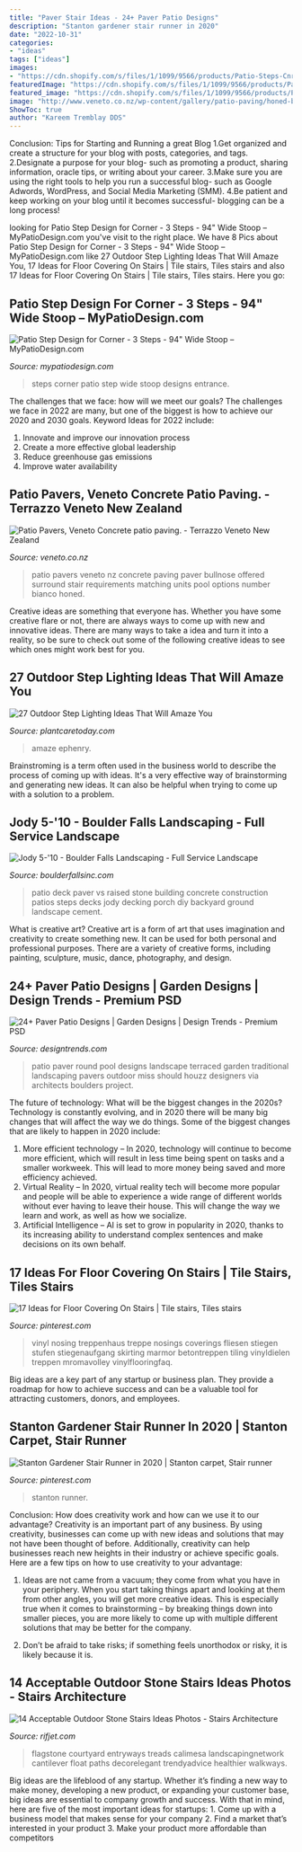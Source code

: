 ```yaml
---
title: "Paver Stair Ideas - 24+ Paver Patio Designs"
description: "Stanton gardener stair runner in 2020"
date: "2022-10-31"
categories:
- "ideas"
tags: ["ideas"]
images:
- "https://cdn.shopify.com/s/files/1/1099/9566/products/Patio-Steps-Cnr-Sq3-94-MPD_grande.gif?v=1451313435"
featuredImage: "https://cdn.shopify.com/s/files/1/1099/9566/products/Patio-Steps-Cnr-Sq3-94-MPD_grande.gif?v=1451313435"
featured_image: "https://cdn.shopify.com/s/files/1/1099/9566/products/Patio-Steps-Cnr-Sq3-94-MPD_grande.gif?v=1451313435"
image: "http://www.veneto.co.nz/wp-content/gallery/patio-paving/honed-bianco-patio-paving-1.jpg"
ShowToc: true
author: "Kareem Tremblay DDS"
---
```



Conclusion: Tips for Starting and Running a great Blog
1.Get organized and create a structure for your blog with posts, categories, and tags.
2.Designate a purpose for your blog- such as promoting a product, sharing information, oracle tips, or writing about your career. 
3.Make sure you are using the right tools to help you run a successful blog- such as Google Adwords, WordPress, and Social Media Marketing (SMM). 
4.Be patient and keep working on your blog until it becomes successful- blogging can be a long process!

	

		
looking for Patio Step Design for Corner - 3 Steps - 94&quot; Wide Stoop – MyPatioDesign.com you've visit to the right place. We have 8 Pics about Patio Step Design for Corner - 3 Steps - 94&quot; Wide Stoop – MyPatioDesign.com like 27 Outdoor Step Lighting Ideas That Will Amaze You, 17 Ideas for Floor Covering On Stairs | Tile stairs, Tiles stairs and also 17 Ideas for Floor Covering On Stairs | Tile stairs, Tiles stairs. Here you go:
		
    
## Patio Step Design For Corner - 3 Steps - 94&quot; Wide Stoop – MyPatioDesign.com

<img loading=lazy src="https://cdn.shopify.com/s/files/1/1099/9566/products/Patio-Steps-Cnr-Sq3-94-MPD_grande.gif?v=1451313435" onerror="this.onerror=null;this.src='https://tse2.mm.bing.net/th?id=OIP.oX8g2cyss6tsTqAPfVa2zwHaEL&amp;pid=15.1';" alt="Patio Step Design for Corner - 3 Steps - 94&quot; Wide Stoop – MyPatioDesign.com">

_Source: mypatiodesign.com_

>steps corner patio step wide stoop designs entrance. 

	

The challenges that we face: how will we meet our goals?
The challenges we face in 2022 are many, but one of the biggest is how to achieve our 2020 and 2030 goals. Keyword Ideas for 2022 include: 
1. Innovate and improve our innovation process 
2. Create a more effective global leadership 
3. Reduce greenhouse gas emissions 
4. Improve water availability 

    
## Patio Pavers, Veneto Concrete Patio Paving. - Terrazzo Veneto New Zealand

<img loading=lazy src="http://www.veneto.co.nz/wp-content/gallery/patio-paving/honed-bianco-patio-paving-1.jpg" onerror="this.onerror=null;this.src='https://tse1.mm.bing.net/th?id=OIP.YCfNis4PGQ_wn8Sejq3iYwHaFj&amp;pid=15.1';" alt="Patio Pavers, Veneto Concrete patio paving. - Terrazzo Veneto New Zealand">

_Source: veneto.co.nz_

>patio pavers veneto nz concrete paving paver bullnose offered surround stair requirements matching units pool options number bianco honed. 

	

Creative ideas are something that everyone has. Whether you have some creative flare or not, there are always ways to come up with new and innovative ideas. There are many ways to take a idea and turn it into a reality, so be sure to check out some of the following creative ideas to see which ones might work best for you.

    
## 27 Outdoor Step Lighting Ideas That Will Amaze You

<img loading=lazy src="https://plantcaretoday.com/wp-content/uploads/ee6c23f00cfc64aa9a901d3244e1d12a.jpg" onerror="this.onerror=null;this.src='https://tse3.mm.bing.net/th?id=OIP.xCUieUOGjjaBJytVMjOJNgHaGk&amp;pid=15.1';" alt="27 Outdoor Step Lighting Ideas That Will Amaze You">

_Source: plantcaretoday.com_

>amaze ephenry. 

	

Brainstroming is a term often used in the business world to describe the process of coming up with ideas. It's a very effective way of brainstorming and generating new ideas. It can also be helpful when trying to come up with a solution to a problem.

    
## Jody 5-&#039;10 - Boulder Falls Landscaping - Full Service Landscape

<img loading=lazy src="http://boulderfallsinc.com/wp-content/uploads/2010/05/20100513_526.jpg" onerror="this.onerror=null;this.src='https://tse1.mm.bing.net/th?id=OIP.ymiQMmLqLGqKvANEwSL3WQHaFj&amp;pid=15.1';" alt="Jody 5-&#039;10 - Boulder Falls Landscaping - Full Service Landscape">

_Source: boulderfallsinc.com_

>patio deck paver vs raised stone building concrete construction patios steps decks jody decking porch diy backyard ground landscape cement. 

	

What is creative art?
Creative art is a form of art that uses imagination and creativity to create something new. It can be used for both personal and professional purposes. There are a variety of creative forms, including painting, sculpture, music, dance, photography, and design.

    
## 24+ Paver Patio Designs | Garden Designs | Design Trends - Premium PSD

<img loading=lazy src="https://images.designtrends.com/wp-content/uploads/2016/03/05105409/Cricular-Paver-Patio-Design.jpg" onerror="this.onerror=null;this.src='https://tse3.mm.bing.net/th?id=OIP.07egyWN-HMfXuhvTBIWAnAHaE7&amp;pid=15.1';" alt="24+ Paver Patio Designs | Garden Designs | Design Trends - Premium PSD">

_Source: designtrends.com_

>patio paver round pool designs landscape terraced garden traditional landscaping pavers outdoor miss should houzz designers via architects boulders project. 

	

The future of technology: What will be the biggest changes in the 2020s?
Technology is constantly evolving, and in 2020 there will be many big changes that will affect the way we do things. Some of the biggest changes that are likely to happen in 2020 include: 
1. More efficient technology – In 2020, technology will continue to become more efficient, which will result in less time being spent on tasks and a smaller workweek. This will lead to more money being saved and more efficiency achieved. 
2. Virtual Reality – In 2020, virtual reality tech will become more popular and people will be able to experience a wide range of different worlds without ever having to leave their house. This will change the way we learn and work, as well as how we socialize. 
3. Artificial Intelligence – AI is set to grow in popularity in 2020, thanks to its increasing ability to understand complex sentences and make decisions on its own behalf.

    
## 17 Ideas For Floor Covering On Stairs | Tile Stairs, Tiles Stairs

<img loading=lazy src="https://i.pinimg.com/originals/2c/ed/cf/2cedcf0d5dcb42d6c506bf93d54bbf0e.jpg" onerror="this.onerror=null;this.src='https://tse4.mm.bing.net/th?id=OIP.-2n1cTmVoFbr0M31VuKTKAHaNK&amp;pid=15.1';" alt="17 Ideas for Floor Covering On Stairs | Tile stairs, Tiles stairs">

_Source: pinterest.com_

>vinyl nosing treppenhaus treppe nosings coverings fliesen stiegen stufen stiegenaufgang skirting marmor betontreppen tiling vinyldielen treppen mromavolley vinylflooringfaq. 

	

Big ideas are a key part of any startup or business plan. They provide a roadmap for how to achieve success and can be a valuable tool for attracting customers, donors, and employees.

    
## Stanton Gardener Stair Runner In 2020 | Stanton Carpet, Stair Runner

<img loading=lazy src="https://i.pinimg.com/736x/33/04/f4/3304f422c7c72457da0ac42c7503b021.jpg" onerror="this.onerror=null;this.src='https://tse1.mm.bing.net/th?id=OIP.cv0yr0F79vDezwVbSFiUgQHaFj&amp;pid=15.1';" alt="Stanton Gardener Stair Runner in 2020 | Stanton carpet, Stair runner">

_Source: pinterest.com_

>stanton runner. 

	

Conclusion: How does creativity work and how can we use it to our advantage?
Creativity is an important part of any business. By using creativity, businesses can come up with new ideas and solutions that may not have been thought of before. Additionally, creativity can help businesses reach new heights in their industry or achieve specific goals. Here are a few tips on how to use creativity to your advantage: 
1. Ideas are not came from a vacuum; they come from what you have in your periphery. When you start taking things apart and looking at them from other angles, you will get more creative ideas. This is especially true when it comes to brainstorming – by breaking things down into smaller pieces, you are more likely to come up with multiple different solutions that may be better for the company. 

2. Don’t be afraid to take risks; if something feels unorthodox or risky, it is likely because it is.

    
## 14 Acceptable Outdoor Stone Stairs Ideas Photos - Stairs Architecture

<img loading=lazy src="https://www.rifjet.com/wp-content/uploads/2020/02/outdoor-stone-stairs-ideas-fresh-flagstone-step-designs-landscaping-network-of-outdoor-stone-stairs-ideas.jpg" onerror="this.onerror=null;this.src='https://tse3.mm.bing.net/th?id=OIP.5ITpQAQiYIzjQilEUXQSLwHaJ3&amp;pid=15.1';" alt="14 Acceptable Outdoor Stone Stairs Ideas Photos - Stairs Architecture">

_Source: rifjet.com_

>flagstone courtyard entryways treads calimesa landscapingnetwork cantilever float paths decorelegant trendyadvice healthier walkways. 

	

Big ideas are the lifeblood of any startup. Whether it’s finding a new way to make money, developing a new product, or expanding your customer base, big ideas are essential to company growth and success. With that in mind, here are five of the most important ideas for startups: 1. Come up with a business model that makes sense for your company 2. Find a market that’s interested in your product 3. Make your product more affordable than competitors 

